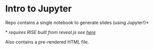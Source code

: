 # Intro to Jupyter  

Repo contains a single notebook to generate slides (using Jupyter!)\*  

\* *requires RISE built from reveal.js see [here](https://github.com/damianavila/RISE)*

Also contains a pre-rendered HTML file.